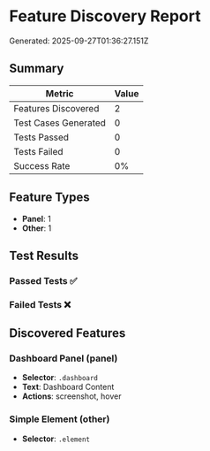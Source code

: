 # Feature Discovery Report

Generated: 2025-09-27T01:36:27.151Z

## Summary

| Metric | Value |
|--------|-------|
| Features Discovered | 2 |
| Test Cases Generated | 0 |
| Tests Passed | 0 |
| Tests Failed | 0 |
| Success Rate | 0% |

## Feature Types

- **Panel**: 1
- **Other**: 1

## Test Results

### Passed Tests ✅


### Failed Tests ❌


## Discovered Features


### Dashboard Panel (panel)
- **Selector**: `.dashboard`
- **Text**: Dashboard Content
- **Actions**: screenshot, hover


### Simple Element (other)
- **Selector**: `.element`



